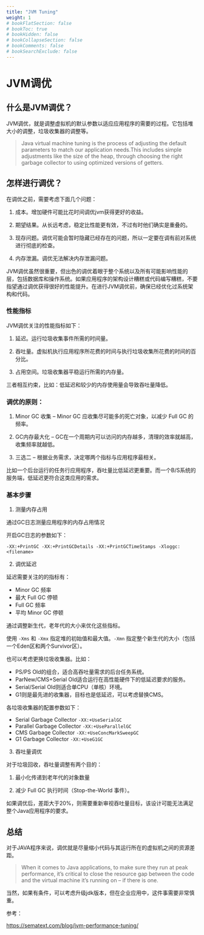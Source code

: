 ```yaml
---
title: "JVM Tuning"
weight: 1
# bookFlatSection: false
# bookToc: true
# bookHidden: false
# bookCollapseSection: false
# bookComments: false
# bookSearchExclude: false
---
```


# JVM调优

## 什么是JVM调优？

JVM调优，就是调整虚拟机的默认参数以适应应用程序的需要的过程。它包括堆大小的调整，垃圾收集器的调整等。

> Java virtual machine tuning is the process of adjusting the default parameters to match our application needs.This includes simple adjustments like the size of the heap, through choosing the right garbage collector to using optimized versions of getters.

## 怎样进行调优？

在调优之前，需要考虑下面几个问题：

1. 成本。增加硬件可能比花时间调优jvm获得更好的收益。

2. 期望结果。从长远考虑，稳定比性能更有效，不过有时他们确实是重叠的。

3. 现存问题。调优可能会暂时隐藏已经存在的问题，所以一定要在调有前对系统进行彻底的检查。

4. 内存泄漏。调优无法解决内存泄漏问题。

JVM调优虽然很重要，但出色的调优着眼于整个系统以及所有可能影响性能的层，包括数据库和操作系统。如果应用程序的架构设计糟糕或代码编写糟糕，不要指望通过调优获得很好的性能提升。在进行JVM调优前，确保已经优化过系统架构和代码。

### 性能指标

JVM调优关注的性能指标如下：

1. 延迟。运行垃圾收集事件所需的时间量。

2. 吞吐量。虚拟机执行应用程序所花费的时间与执行垃圾收集所花费的时间的百分比。

3. 占用空间。垃圾收集器平稳运行所需的内存量。

三者相互约束，比如：低延迟和较少的内存使用量会导致吞吐量降低。

### 调优的原则：

1. Minor GC 收集 – Minor GC 应收集尽可能多的死亡对象，以减少 Full GC 的频率。

2. GC内存最大化 – GC在一个周期内可以访问的内存越多，清理的效率就越高，收集频率就越低。

3. 三选二 – 根据业务需求，决定哪两个指标与应用程序最相关。

比如一个后台运行的任务行应用程序，吞吐量比低延迟更重要。而一个B/S系统的服务端，低延迟更符合这类应用的需求。

### 基本步骤

1. 测量内存占用

通过GC日志测量应用程序的内存占用情况

开启GC日志的参数如下：
```
-XX:+PrintGC -XX:+PrintGCDetails -XX:+PrintGCTimeStamps -Xloggc:<filename>
```

2. 调优延迟

延迟需要关注的的指标有：
- Minor GC 频率
- 最大 Full GC 停顿
- Full GC 频率
- 平均 Minor GC 停顿

通过调整新生代，老年代的大小来优化这些指标。

使用 `-Xms` 和 `-Xmx` 指定堆的初始值和最大值。`-Xmn` 指定整个新生代的大小（包括一个Eden区和两个Survivor区）。

也可以考虑更换垃圾收集器。比如：

- PS/PS Old的组合，适合高吞吐量需求的后台任务系统。
- ParNew/CMS+Serial Old适合运行在高性能硬件下的低延迟要求的服务。
- Serial/Serial Old则适合单CPU（单核）环境。
- G1则是最先进的收集器，目标也是低延迟，可以考虑替换CMS。

各垃圾收集器的配置参数如下：

- Serial Garbage Collector `-XX:+UseSerialGC`
- Parallel Garbage Collector `-XX:+UseParallelGC`
- CMS Garbage Collector `-XX:+UseConcMarkSweepGC`
- G1 Garbage Collector `-XX:+UseG1GC`


3. 吞吐量调优

对于垃圾回收，吞吐量调整有两个目的：

1. 最小化传递到老年代的对象数量

2. 减少 Full GC 执行时间（Stop-the-World 事件）。

如果调优后，差距大于20%，则需要重新审视吞吐量目标，该设计可能无法满足整个Java应用程序的要求。

## 总结

对于JAVA程序来说，调优就是尽量缩小代码与其运行所在的虚拟机之间的资源差距。

> When it comes to Java applications, to make sure they run at peak performance, it’s critical to close the resource gap between the code and the virtual machine it’s running on – if there is one. 

当然，如果有条件，可以考虑升级jdk版本，但在企业应用中，这件事需要非常慎重。

参考：

https://sematext.com/blog/jvm-performance-tuning/
